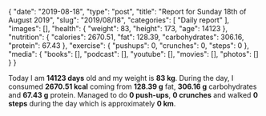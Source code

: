 {
    "date": "2019-08-18",
    "type": "post",
    "title": "Report for Sunday 18th of August 2019",
    "slug": "2019\/08\/18",
    "categories": [
        "Daily report"
    ],
    "images": [],
    "health": {
        "weight": 83,
        "height": 173,
        "age": 14123
    },
    "nutrition": {
        "calories": 2670.51,
        "fat": 128.39,
        "carbohydrates": 306.16,
        "protein": 67.43
    },
    "exercise": {
        "pushups": 0,
        "crunches": 0,
        "steps": 0
    },
    "media": {
        "books": [],
        "podcast": [],
        "youtube": [],
        "movies": [],
        "photos": []
    }
}

Today I am <strong>14123 days</strong> old and my weight is <strong>83 kg</strong>. During the day, I consumed <strong>2670.51 kcal</strong> coming from <strong>128.39 g</strong> fat, <strong>306.16 g</strong> carbohydrates and <strong>67.43 g</strong> protein. Managed to do <strong>0 push-ups</strong>, <strong>0 crunches</strong> and walked <strong>0 steps</strong> during the day which is approximately <strong>0 km</strong>.